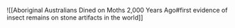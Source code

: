 ![[Aboriginal Australians Dined on Moths 2,000 Years Ago#first evidence of insect remains on stone artifacts in the world]]